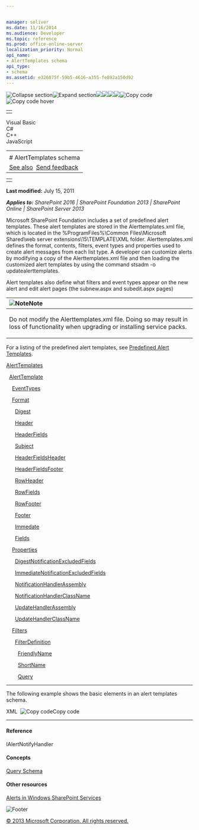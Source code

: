 ```yaml
---


manager: soliver
ms.date: 11/16/2014
ms.audience: Developer
ms.topic: reference
ms.prod: office-online-server
localization_priority: Normal
api_name:
- AlertTemplates schema
api_type:
- schema
ms.assetid: e326075f-59b5-4616-a355-fe892a150d92
---
```


![Collapse
section](../icons/collapse_all.gif "Collapse section")![Expand
section](../icons/expand_all.gif "Expand section")![](../icons/collapse_all.gif)![](../icons/expand_all.gif)![](../icons/dropdown.gif)![](../icons/dropdownHover.gif)![Copy
code](../icons/copycode.gif "Copy code")![Copy code
hover](../icons/copycodeHighlight.gif "Copy code hover")
<table>
<tbody>
<tr class="odd">
<td align="left"></td>
</tr>
</tbody>
</table>

Visual Basic  
C\#  
C++  
JavaScript  

<table>
<tbody>
<tr class="odd">
<td align="left"><span id="runningHeaderText"></span></td>
</tr>
<tr class="even">
<td align="left"># AlertTemplates schema</td>
</tr>
<tr class="odd">
<td align="left"><a href="#seeAlsoToggle">See also</a>  <span id="headfeedbackarea" class="feedbackhead"><a href="javascript:SubmitFeedback(&#39;docthis@Microsoft.com&#39;,&#39;&#39;,&#39;&#39;,&#39;&#39;,&#39;1.0.18082.1225&#39;,&#39;%0\dThank%20you%20for%20your%20feedback.%20The%20developer%20writing%20teams%20use%20your%20feedback%20to%20improve%20documentation.%20While%20we%20are%20reviewing%20your%20feedback,%20we%20may%20send%20you%20e-mail%20to%20ask%20for%20clarification%20or%20feedback%20on%20a%20solution.%20We%20do%20not%20use%20your%20e-mail%20address%20for%20any%20other%20purpose%20and%20we%20delete%20it%20after%20we%20finish%20our%20review.%0\AFor%20further%20information%20about%20the%20privacy%20policies%20of%20Microsoft,%20please%20see%20http://privacy.microsoft.com/en-us/default.aspx.%0\A%0\d&#39;,&#39;Customer%20feedback&#39;);">Send feedback</a></span></td>
</tr>
</tbody>
</table>

<table>
<colgroup>
<col width="100%" />
</colgroup>
<tbody>
<tr class="odd">
<td align="left"></td>
</tr>
</tbody>
</table>

**Last modified:** July 15, 2011

***Applies to:** SharePoint 2016 | SharePoint Foundation 2013 |
SharePoint Online | SharePoint Server 2013*

Microsoft SharePoint Foundation includes a set of predefined alert
templates. These alert templates are stored in the <span
class="code">Alerttemplates.xml</span> file, which is located in the
%ProgramFiles%\\Common Files\\Microsoft Shared\\web server
extensions\\15\\TEMPLATE\\XML folder. <span
class="code">Alerttemplates.xml</span> defines the format, contents,
filters, event types and properties used to create alert messages from
each list type. A developer can customize alerts by modifying a copy of
the <span class="code">Alerttemplates.xml</span> file and then loading
the customized alert templates by using the command <span
class="code">stsadm -o updatealerttemplates</span>.

Alert templates also define what filters and event types appear on the
new alert and edit alert pages (the <span
class="code">subnew.aspx</span> and <span
class="code">subedit.aspx</span> pages)

<table>
<colgroup>
<col width="100%" />
</colgroup>
<thead>
<tr class="header">
<th align="left"><img src="../icons/alert_note.gif" title="Note" alt="Note" /><strong>Note</strong></th>
</tr>
</thead>
<tbody>
<tr class="odd">
<td align="left"><p>Do not modify the <span class="code">Alerttemplates.xml</span> file. Doing so may result in loss of functionality when upgrading or installing service packs.</p></td>
</tr>
</tbody>
</table>

For a listing of the predefined alert templates, see [Predefined Alert
Templates](http://msdn.microsoft.com/library/6a5296b2-c158-40e4-897f-bbf008b6bbaf(Office.15).aspx).

[AlertTemplates](alerttemplates-element-alerttemplates.htm)

  [AlertTemplate](alerttemplate-element-alerttemplates.htm)

    [EventTypes](eventtypes-element-alerttemplates.htm)

    [Format](format-element-alerttemplates.htm)

      [Digest](digest-element-alerttemplates.htm)

      [Header](header-element-alerttemplates.htm)

      [HeaderFields](headerfields-element-alerttemplates.htm)

      [Subject](subject-element-alerttemplates.htm)

      [HeaderFieldsHeader](headerfieldsheader-element-alerttempaltes.htm)

      [HeaderFieldsFooter](headerfieldsfooter-element-alerttempaltes.htm)

      [RowHeader](rowheader-element-alerttemplates.htm)

      [RowFields](rowfields-element-alerttemplates.htm)

      [RowFooter](rowfooter-element-alerttemplates.htm)

      [Footer](footer-element-alerttemplates.htm)

      [Immedate](immediate-element-alerttemplates.htm)

      [Fields](fields-element-alerttemplates.htm)

    [Properties](properties-element-alerttemplates.htm)

      [DigestNotificationExcludedFields](digestnotificationexcludedfields-element-alerttemplates.htm)

      [ImmediateNotificationExcludedFields](immediatenotificationexcludedfields-element-alerttemplates.htm)

      [NotificationHandlerAssembly](notificationhandlerassembly-element-alert-templates.htm)

      [NotificationHandlerClassName](notificationhandlerclassname-element-alerttemplates.htm)

      [UpdateHandlerAssembly](updatehandlerassembly-element-alerttemplates.htm)

      [UpdateHandlerClassName](updatehandlerclassname-element-alerttemplates.htm)

    [Filters](filters-element-alerttemplates.htm)

      [FilterDefinition](filterdefinition-element-alerttemplates.htm)

        [FriendlyName](friendlyname-element-alerttemplates.htm)

        [ShortName](shortname-element-alerttemplates.htm)

        [Query](query-element-alerttemplates.htm)


--------------------------------------------------------------------------------------------------------------------------------------------------------------------------------------------

The following example shows the basic elements in an alert templates
schema.

<span codelanguage="xmlLang"></span>
XML 
<span class="copyCode" onclick="CopyCode(this)"
onkeypress="CopyCode_CheckKey(this, event)"
onmouseover="ChangeCopyCodeIcon(this)"
onmouseout="ChangeCopyCodeIcon(this)" tabindex="0">![Copy
code](../icons/copycode.gif "Copy code")Copy code</span>
    <AlertTemplates>
      <AlertTemplate Type="List" Default="True" Name ="Default Template">
      </AlertTemplate>
      <AlertTemplate Type="List" Name="SPAlertTemplateType.GenericList">
        <EventTypes IsVisible="True"/>
        <Format>
        </Format>
        <Properties>
        </Properties>
        <Filters>
          <FilterDefinition>
          </FilterDefinition>
        </Filters>
      </AlertTemplate>
    </AlertTemplates>


-------------------------------------------------------------------------------------------------------------------------------------------------------------------------------------------

#### Reference

<span sdata="cer"
target="T:Microsoft.SharePoint.IAlertNotifyHandler"><span
class="nolink">IAlertNotifyHandler</span></span>

#### Concepts

<span sdata="link">[Query
Schema](query-schema.htm)</span>

#### Other resources

[Alerts in Windows SharePoint
Services](http://msdn.microsoft.com/library/cb9586d9-84e1-43c9-93c9-8a7496f2f41d(Office.15).aspx)

![Footer](../icons/footer.gif "Footer")

[© 2013 Microsoft Corporation. All rights
reserved.](office-2013-documentation-copyright-notice.htm)



